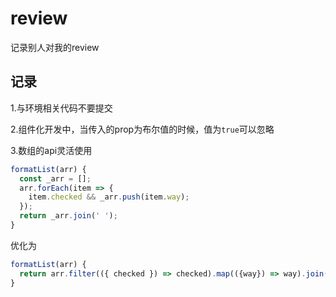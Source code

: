 # review

记录别人对我的review

## 记录

1.与环境相关代码不要提交

2.组件化开发中，当传入的prop为布尔值的时候，值为`true`可以忽略

3.数组的api灵活使用

```js
formatList(arr) {
  const _arr = [];
  arr.forEach(item => {
    item.checked && _arr.push(item.way);
  });
  return _arr.join(' ');
}
```

优化为

```js
formatList(arr) {
  return arr.filter(({ checked }) => checked).map(({way}) => way).join(' ');
}
```